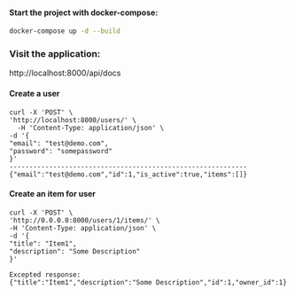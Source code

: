 #### Start the project with docker-compose:

```bash
docker-compose up -d --build
```

### Visit the application:

http://localhost:8000/api/docs

#### Create a user

```
curl -X 'POST' \
'http://localhost:8000/users/' \
  -H 'Content-Type: application/json' \
-d '{
"email": "test@demo.com",
"password": "somepassword"
}'
------------------------------------------------------------
{"email":"test@demo.com","id":1,"is_active":true,"items":[]}  
```

#### Create an item for user

```
curl -X 'POST' \
'http://0.0.0.0:8000/users/1/items/' \
-H 'Content-Type: application/json' \
-d '{
"title": "Item1",
"description": "Some Description"
}'

Excepted response:
{"title":"Item1","description":"Some Description","id":1,"owner_id":1} 
```
